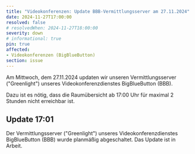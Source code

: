 ```yaml
---
title: "Videokonferenzen: Update BBB-Vermittlungsserver am 27.11.2024"
date: 2024-11-27T17:00:00
resolved: false
# resolvedWhen: 2024-11-27T18:00:00
severity: down
# informational: true
pin: true
affected:
- Videokonferenzen (BigBlueButton)
section: issue
---
```


Am Mittwoch, dem 27.11.2024 updaten wir unseren Vermittlungsserver ("Greenlight") unseres Videokonferenzdienstes BigBlueButton (BBB).

Dazu ist es nötig, dass die Raumübersicht ab 17:00 Uhr für maximal 2 Stunden nicht erreichbar ist.

## Update 17:01

Der Vermittlungsserver ("Greenlight") unseres Videokonferenzdienstes BigBlueButton (BBB) wurde planmäßig abgeschaltet. Das Update ist in Arbeit.
